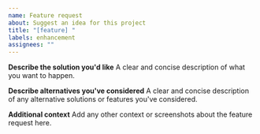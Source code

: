 ```yaml
---
name: Feature request
about: Suggest an idea for this project
title: "[feature] "
labels: enhancement
assignees: ""
---
```


**Describe the solution you'd like**
A clear and concise description of what you want to happen.

**Describe alternatives you've considered**
A clear and concise description of any alternative solutions or features you've considered.

**Additional context**
Add any other context or screenshots about the feature request here.
